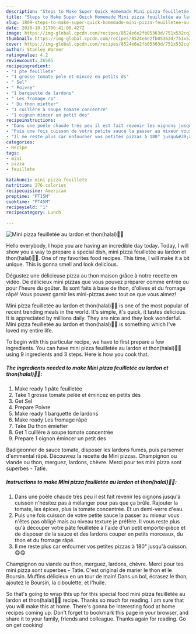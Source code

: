 ```yaml
---
description: "Steps to Make Super Quick Homemade Mini pizza feuilletée au lardon et thon(halal)👩‍🍳"
title: "Steps to Make Super Quick Homemade Mini pizza feuilletée au lardon et thon(halal)👩‍🍳"
slug: 1809-steps-to-make-super-quick-homemade-mini-pizza-feuilletee-au-lardon-et-thonhalal
date: 2020-10-31T06:41:00.427Z
image: https://img-global.cpcdn.com/recipes/8524e6e2fb05363d/751x532cq70/mini-pizza-feuilletee-au-lardon-et-thonhalal👩🍳-photo-principale-de-la-recette.jpg
thumbnail: https://img-global.cpcdn.com/recipes/8524e6e2fb05363d/751x532cq70/mini-pizza-feuilletee-au-lardon-et-thonhalal👩🍳-photo-principale-de-la-recette.jpg
cover: https://img-global.cpcdn.com/recipes/8524e6e2fb05363d/751x532cq70/mini-pizza-feuilletee-au-lardon-et-thonhalal👩🍳-photo-principale-de-la-recette.jpg
author: Stanley Warner
ratingvalue: 4.2
reviewcount: 26505
recipeingredient:
- "1 pte feuillete"
- "1 grosse tomate pele et mincez en petits ds"
- " Sel"
- " Poivre"
- "1 barquette de lardons"
- " Les fromage rp"
- " Du thon mietter"
- "1 cuillère à soupe tomate concentre"
- "1 oignon mincer un petit des"
recipeinstructions:
- "Dans une poêle chaude très peu il est fait revenir les oignons jusqu&#39;à cuisson n&#39;hésitez pas à mélanger pour pas que ça brûle. Rajouter la tomate, les épices, plus la tomate concentrée. Et un demi-verre d&#39;eau."
- "Puis une fois cuisson de votre petite sauce la passer au mixeur vous n&#39;êtes pas obligé mais au niveau texture je préfère. Il vous reste plus qu&#39;à découper votre pâte feuilletée à l&#39;aide d&#39;un petit emporte-pièce et de disposer de la sauce et des lardons couper en petits morceaux, du thon et du fromage râpé."
- "Il me reste plus car enfourner vos petites pizzas à 180° jusqu&#39;à cuisson.😋😋"
categories:
- Recipe
tags:
- mini
- pizza
- feuillete

katakunci: mini pizza feuillete 
nutrition: 276 calories
recipecuisine: American
preptime: "PT15M"
cooktime: "PT45M"
recipeyield: "1"
recipecategory: Lunch

---
```



![Mini pizza feuilletée au lardon et thon(halal)👩‍🍳](https://img-global.cpcdn.com/recipes/8524e6e2fb05363d/751x532cq70/mini-pizza-feuilletee-au-lardon-et-thonhalal👩🍳-photo-principale-de-la-recette.jpg)

Hello everybody, I hope you are having an incredible day today. Today, I will show you a way to prepare a special dish, mini pizza feuilletée au lardon et thon(halal)👩‍🍳. One of my favorites food recipes. This time, I will make it a bit unique. This is gonna smell and look delicious.

Dégustez une délicieuse pizza au thon maison grâce à notre recette en vidéo. De délicieux mini pizzas que vous pouvez préparer comme entrée ou pour l&#39;heure du goûter. Ils sont faits à base de thon, d&#39;olives et du fromage râpé! Vous pouvez garnir les mini-pizzas avec tout ce que vous aimez!

Mini pizza feuilletée au lardon et thon(halal)👩‍🍳 is one of the most popular of recent trending meals in the world. It's simple, it's quick, it tastes delicious. It is appreciated by millions daily. They are nice and they look wonderful. Mini pizza feuilletée au lardon et thon(halal)👩‍🍳 is something which I've loved my entire life.


To begin with this particular recipe, we have to first prepare a few ingredients. You can have mini pizza feuilletée au lardon et thon(halal)👩‍🍳 using 9 ingredients and 3 steps. Here is how you cook that.

<!--inarticleads1-->

##### The ingredients needed to make Mini pizza feuilletée au lardon et thon(halal)👩‍🍳:

1. Make ready 1 pâte feuilletée
1. Take 1 grosse tomate pelée et émincez en petits dés
1. Get  Sel
1. Prepare  Poivre
1. Make ready 1 barquette de lardons
1. Make ready  Les fromage râpé
1. Take  Du thon émietter
1. Get 1 cuillère à soupe tomate concentrée
1. Prepare 1 oignon émincer un petit des


Badigeonner de sauce tomate, disposer les lardons fumés, puis parsemer d&#39;emmental râpé. Découvrez la recette de Mini pizzas. Champignon ou viande ou thon, merguez, lardons, chèvre. Merci pour tes mini pizza sont superbes - Tatie. 

<!--inarticleads2-->

##### Instructions to make Mini pizza feuilletée au lardon et thon(halal)👩‍🍳:

1. Dans une poêle chaude très peu il est fait revenir les oignons jusqu&#39;à cuisson n&#39;hésitez pas à mélanger pour pas que ça brûle. Rajouter la tomate, les épices, plus la tomate concentrée. Et un demi-verre d&#39;eau.
1. Puis une fois cuisson de votre petite sauce la passer au mixeur vous n&#39;êtes pas obligé mais au niveau texture je préfère. Il vous reste plus qu&#39;à découper votre pâte feuilletée à l&#39;aide d&#39;un petit emporte-pièce et de disposer de la sauce et des lardons couper en petits morceaux, du thon et du fromage râpé.
1. Il me reste plus car enfourner vos petites pizzas à 180° jusqu&#39;à cuisson.😋😋


Champignon ou viande ou thon, merguez, lardons, chèvre. Merci pour tes mini pizza sont superbes - Tatie. C&#39;est original de marier le thon et le Boursin. Muffins délicieux en un tour de main! Dans un bol, écrasez le thon, ajoutez le Boursin, la ciboulette, et l&#39;huile. 

So that's going to wrap this up for this special food mini pizza feuilletée au lardon et thon(halal)👩‍🍳 recipe. Thanks so much for reading. I am sure that you will make this at home. There's gonna be interesting food at home recipes coming up. Don't forget to bookmark this page in your browser, and share it to your family, friends and colleague. Thanks again for reading. Go on get cooking!
